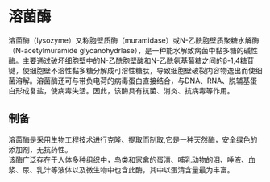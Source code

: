 # 溶菌酶
溶菌酶（lysozyme）又称胞壁质酶（muramidase）或N-乙酰胞壁质聚糖水解酶（N-acetylmuramide glycanohydrlase），是一种能水解致病菌中黏多糖的碱性酶。主要通过破坏细胞壁中的N-乙酰胞壁酸和N-乙酰氨基葡糖之间的β-1,4糖苷键，使细胞壁不溶性黏多糖分解成可溶性糖肽，导致细胞壁破裂内容物逸出而使细菌溶解。溶菌酶还可与带负电荷的病毒蛋白直接结合，与DNA、RNA、脱辅基蛋白形成复盐，使病毒失活。因此，该酶具有抗菌、消炎、抗病毒等作用。
## 制备
溶菌酶是采用生物工程技术进行克隆、提取而制取,它是一种天然酶，安全绿色的添加剂，无抗药性。  
该酶广泛存在于人体多种组织中，鸟类和家禽的蛋清、哺乳动物的泪、唾液、血浆、尿、乳汁等液体以及微生物中也含此酶，其中以蛋清含量最为丰富。